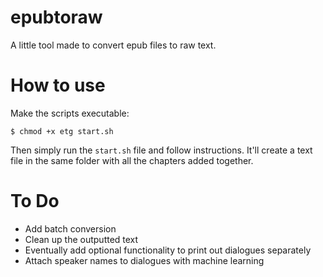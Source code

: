# epubtoraw
A little tool made to convert epub files to raw text.


# How to use
Make the scripts executable:

```
$ chmod +x etg start.sh
```

Then simply run the `start.sh` file and follow instructions. It'll create a text file in the same folder with all the chapters added together.


# To Do
- Add batch conversion
- Clean up the outputted text
- Eventually add optional functionality to print out dialogues separately
- Attach speaker names to dialogues with machine learning
